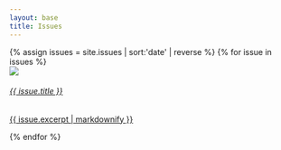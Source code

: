 ```yaml
---
layout: base
title: Issues
---
```


<div id="issuelayout">
    {% assign issues = site.issues | sort:'date' | reverse %}
    {% for issue in issues %}
        <div class="issuecontainer">
            <img class="issuegridpicture" src="{{issue.image}}" />
            <a href="{{ issue.url }}">
                <div class="issueoverlay">
                    <h6>{{ issue.title }}</h6>
                    <p>{{ issue.excerpt | markdownify }}</p>
                </div>
            </a>
        </div>
    {% endfor %}
</div>